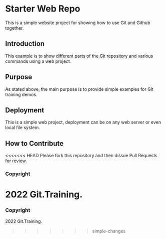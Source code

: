 # Starter Web Repo

This is a simple website project for showing how to use Git and Github together.

## Introduction

This example is to show different parts of the Git repository and various commands using a web project.

## Purpose

As stated above, the main purpose is to provide simple examples for Git training demos.

## Deployment

This is a simple web project, deployment can be on any web server or even local file system.

## How to Contribute

<<<<<<< HEAD
Please fork this repository and then dissue Pull Requests for review.

### Copyright

2022 Git.Training.
=======
### Copyright

2022 Git.Training.
>>>>>>> simple-changes
